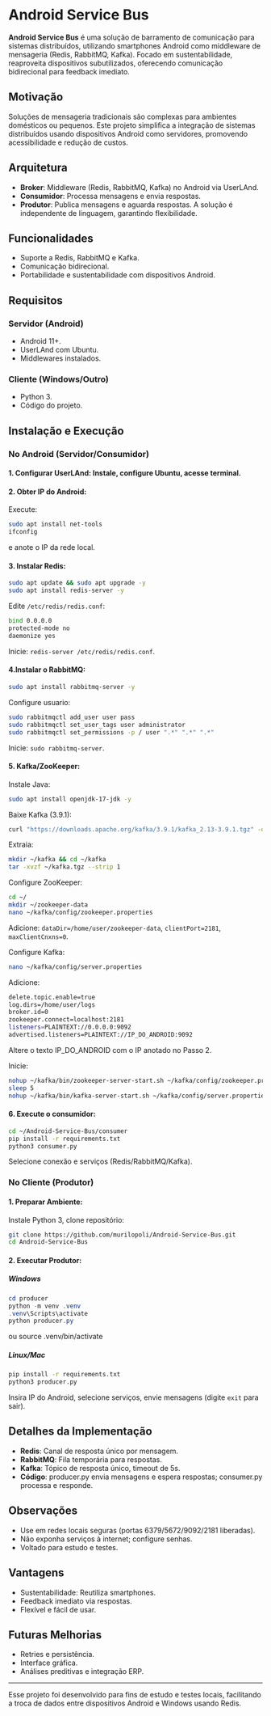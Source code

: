# Android Service Bus

**Android Service Bus** é uma solução de barramento de comunicação para sistemas distribuídos, utilizando smartphones Android como middleware de mensageria (Redis, RabbitMQ, Kafka). Focado em sustentabilidade, reaproveita dispositivos subutilizados, oferecendo comunicação bidirecional para feedback imediato.

## Motivação
Soluções de mensageria tradicionais são complexas para ambientes domésticos ou pequenos. Este projeto simplifica a integração de sistemas distribuídos usando dispositivos Android como servidores, promovendo acessibilidade e redução de custos.

## Arquitetura
- **Broker**: Middleware (Redis, RabbitMQ, Kafka) no Android via UserLAnd.
- **Consumidor**: Processa mensagens e envia respostas.
- **Produtor**: Publica mensagens e aguarda respostas.
A solução é independente de linguagem, garantindo flexibilidade.

## Funcionalidades
- Suporte a Redis, RabbitMQ e Kafka.
- Comunicação bidirecional.
- Portabilidade e sustentabilidade com dispositivos Android.

## Requisitos
### Servidor (Android)
- Android 11+.
- UserLAnd com Ubuntu.
- Middlewares instalados.
### Cliente (Windows/Outro)
- Python 3.
- Código do projeto.

## Instalação e Execução
### No Android (Servidor/Consumidor)

#### 1. **Configurar UserLAnd**: Instale, configure Ubuntu, acesse terminal.

#### 2. **Obter IP do Android**: 
Execute:
```bash
sudo apt install net-tools
ifconfig 
```
e anote o IP da rede local.

#### 3. **Instalar Redis**:
```bash
sudo apt update && sudo apt upgrade -y
sudo apt install redis-server -y
```
Edite `/etc/redis/redis.conf`: 
```bash
bind 0.0.0.0
protected-mode no
daemonize yes
```
Inicie: `redis-server /etc/redis/redis.conf`.

#### 4.**Instalar o RabbitMQ**:
```bash
sudo apt install rabbitmq-server -y
```
Configure usuario:
```bash
sudo rabbitmqctl add_user user pass
sudo rabbitmqctl set_user_tags user administrator
sudo rabbitmqctl set_permissions -p / user ".*" ".*" ".*"
```

Inicie: `sudo rabbitmq-server`.

#### 5. **Kafka/ZooKeeper**:
Instale Java:
```bash
sudo apt install openjdk-17-jdk -y
```

Baixe Kafka (3.9.1):
```bash
curl "https://downloads.apache.org/kafka/3.9.1/kafka_2.13-3.9.1.tgz" -o ~/kafka.tgz
```

Extraia:
```bash
mkdir ~/kafka && cd ~/kafka
tar -xvzf ~/kafka.tgz --strip 1
```

Configure ZooKeeper:
```bash
cd ~/
mkdir ~/zookeeper-data
nano ~/kafka/config/zookeeper.properties
```
Adicione: `dataDir=/home/user/zookeeper-data`, `clientPort=2181`, `maxClientCnxns=0`.

Configure Kafka:
```bash
nano ~/kafka/config/server.properties
```
Adicione:
```bash
delete.topic.enable=true
log.dirs=/home/user/logs
broker.id=0
zookeeper.connect=localhost:2181
listeners=PLAINTEXT://0.0.0.0:9092
advertised.listeners=PLAINTEXT://IP_DO_ANDROID:9092
```
Altere o texto IP_DO_ANDROID com o IP anotado no Passo 2.

Inicie:
```bash
nohup ~/kafka/bin/zookeeper-server-start.sh ~/kafka/config/zookeeper.properties > ~/zookeeper.log 2>&1 &
sleep 5
nohup ~/kafka/bin/kafka-server-start.sh ~/kafka/config/server.properties > ~/kafka.log 2>&1 &
```

#### 6. **Execute o consumidor:**

```bash
cd ~/Android-Service-Bus/consumer
pip install -r requirements.txt
python3 consumer.py
```
Selecione conexão e serviços (Redis/RabbitMQ/Kafka).

### No Cliente (Produtor)
#### 1. **Preparar Ambiente**:

Instale Python 3, clone repositório:
```bash
git clone https://github.com/murilopoli/Android-Service-Bus.git
cd Android-Service-Bus
```
#### 2. **Executar Produtor**:
##### Windows
```powershell
cd producer
python -m venv .venv
.venv\Scripts\activate
python producer.py
```
ou source .venv/bin/activate 

##### Linux/Mac
```bash
pip install -r requirements.txt
python3 producer.py
```
Insira IP do Android, selecione serviços, envie mensagens (digite `exit` para sair).

## Detalhes da Implementação
- **Redis**: Canal de resposta único por mensagem.
- **RabbitMQ**: Fila temporária para respostas.
- **Kafka**: Tópico de resposta único, timeout de 5s.
- **Código**: producer.py envia mensagens e espera respostas; consumer.py processa e responde.

## Observações
- Use em redes locais seguras (portas 6379/5672/9092/2181 liberadas).
- Não exponha serviços à internet; configure senhas.
- Voltado para estudo e testes.

## Vantagens
- Sustentabilidade: Reutiliza smartphones.
- Feedback imediato via respostas.
- Flexível e fácil de usar.

## Futuras Melhorias
- Retries e persistência.
- Interface gráfica.
- Análises preditivas e integração ERP.

---

Esse projeto foi desenvolvido para fins de estudo e testes locais, facilitando a troca de dados entre dispositivos Android e Windows usando Redis.

